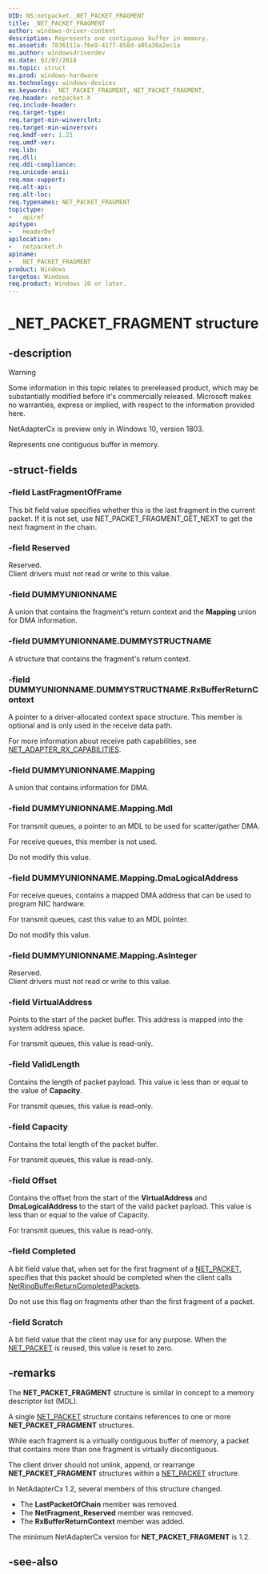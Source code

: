 ```yaml
---
UID: NS:netpacket._NET_PACKET_FRAGMENT
title: _NET_PACKET_FRAGMENT
author: windows-driver-content
description: Represents one contiguous buffer in memory.
ms.assetid: 7836111a-f6e9-4177-858d-a05a30a2ec1a
ms.author: windowsdriverdev
ms.date: 02/07/2018
ms.topic: struct
ms.prod: windows-hardware
ms.technology: windows-devices
ms.keywords: _NET_PACKET_FRAGMENT, NET_PACKET_FRAGMENT, 
req.header: netpacket.h
req.include-header:
req.target-type:
req.target-min-winverclnt:
req.target-min-winversvr:
req.kmdf-ver: 1.21
req.umdf-ver:
req.lib:
req.dll:
req.ddi-compliance:
req.unicode-ansi:
req.max-support:
req.alt-api:
req.alt-loc:
req.typenames: NET_PACKET_FRAGMENT
topictype: 
-	apiref
apitype: 
-	HeaderDef
apilocation: 
-	netpacket.h
apiname: 
-	NET_PACKET_FRAGMENT
product: Windows
targetos: Windows
req.product: Windows 10 or later.
---
```


# _NET_PACKET_FRAGMENT structure

## -description

> [!WARNING]
> Some information in this topic relates to prereleased product, which may be substantially modified before it's commercially released. Microsoft makes no warranties, express or implied, with respect to the information provided here.
>
> NetAdapterCx is preview only in Windows 10, version 1803.

Represents one contiguous buffer in memory.

## -struct-fields

### -field LastFragmentOfFrame
This bit field value specifies whether this is the last fragment in the current packet. If it is not set, use NET_PACKET_FRAGMENT_GET_NEXT to get the next fragment in the chain.

### -field Reserved
Reserved.  
Client drivers must not read or write to this value.

### -field DUMMYUNIONNAME
A union that contains the fragment's return context and the **Mapping** union for DMA information.

### -field DUMMYUNIONNAME.DUMMYSTRUCTNAME
A structure that contains the fragment's return context.

### -field DUMMYUNIONNAME.DUMMYSTRUCTNAME.RxBufferReturnContext
A pointer to a driver-allocated context space structure. This member is optional and is only used in the receive data path.

For more information about receive path capabilities, see [NET_ADAPTER_RX_CAPABILITIES](../netadapter/ns-netadapter-_net_adapter_rx_capabilities.md).

### -field DUMMYUNIONNAME.Mapping
A union that contains information for DMA.
 
### -field DUMMYUNIONNAME.Mapping.Mdl
For transmit queues, a pointer to an MDL to be used for scatter/gather DMA.

For receive queues, this member is not used.

Do not modify this value.
 
### -field DUMMYUNIONNAME.Mapping.DmaLogicalAddress
For receive queues, contains a mapped DMA address that can be used to program NIC hardware.

For transmit queues, cast this value to an MDL pointer.

Do not modify this value.
 
### -field DUMMYUNIONNAME.Mapping.AsInteger
Reserved.  
Client drivers must not read or write to this value.
 
### -field VirtualAddress
Points to the start of the packet buffer. This address is mapped into the system address space.

For transmit queues, this value is read-only.

### -field ValidLength
Contains the length of packet payload. This value is less than or equal to the value of **Capacity**.

For transmit queues, this value is read-only.
 
### -field Capacity
Contains the total length of the packet buffer.

For transmit queues, this value is read-only.
 
### -field Offset
Contains the offset from the start of the **VirtualAddress** and **DmaLogicalAddress** to the start of the valid packet payload. This value is less than or equal to the value of Capacity.

For transmit queues, this value is read-only.
 
### -field Completed
A bit field value that, when set for the first fragment of a [NET_PACKET](ns-netpacket-_net_packet.md), specifies that this packet should be completed when the client calls [NetRingBufferReturnCompletedPackets](../netadapterpacket/nf-netadapterpacket-netringbufferreturncompletedpackets.md).

Do not use this flag on fragments other than the first fragment of a packet.
 
### -field Scratch
A bit field value that the client may use for any purpose. When the [NET_PACKET](ns-netpacket-_net_packet.md) is reused, this value is reset to zero.

## -remarks
The **NET_PACKET_FRAGMENT** structure is similar in concept to a memory descriptor list (MDL).

A single [NET_PACKET](ns-netpacket-_net_packet.md) structure contains references to one or more **NET_PACKET_FRAGMENT** structures.

While each fragment is a virtually contiguous buffer of memory, a packet that contains more than one fragment is virtually discontiguous.

The client driver should not unlink, append, or rearrange **NET_PACKET_FRAGMENT** structures within a [NET_PACKET](ns-netpacket-_net_packet.md) structure.

In NetAdapterCx 1.2, several members of this structure changed. 

- The **LastPacketOfChain** member was removed.
- The **NetFragment_Reserved** member was removed.
- The **RxBufferReturnContext** member was added.

The minimum NetAdapterCx version for **NET_PACKET_FRAGMENT** is 1.2.

## -see-also